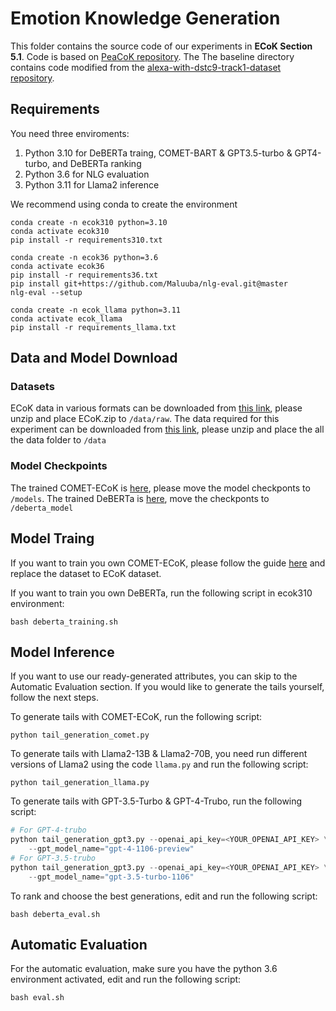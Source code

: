 # Emotion Knowledge Generation
This folder contains the source code of our experiments in **ECoK Section 5.1**. Code is based on [PeaCoK repository](https://github.com/Silin159/PeaCoK/tree/main/knowledge_generation). The The baseline directory contains code modified from the [alexa-with-dstc9-track1-dataset repository](https://github.com/alexa/alexa-with-dstc9-track1-dataset.git).
## Requirements
You need three enviroments:
1. Python 3.10 for DeBERTa traing, COMET-BART & GPT3.5-turbo & GPT4-turbo, and DeBERTa ranking
2. Python 3.6 for NLG evaluation
3. Python 3.11 for Llama2 inference

We recommend using conda to create the environment
```
conda create -n ecok310 python=3.10
conda activate ecok310
pip install -r requirements310.txt
```
```
conda create -n ecok36 python=3.6
conda activate ecok36
pip install -r requirements36.txt
pip install git+https://github.com/Maluuba/nlg-eval.git@master
nlg-eval --setup
```
```
conda create -n ecok_llama python=3.11
conda activate ecok_llama
pip install -r requirements_llama.txt
```
## Data and Model Download
### Datasets
ECoK data in various formats can be downloaded from [this link](https://drive.google.com/file/d/1MkJh1kqkLAlW3ER0MA8HGoof1CRuiWvW/view?usp=sharing), please unzip and place ECoK.zip to `/data/raw`. The data required for this experiment can be downloaded from [this link](https://drive.google.com/file/d/12gQvQ6xHiDIdUE3uRSl8h_HiOBZcL3XI/view?usp=sharing), please unzip and place the all the data folder to `/data`
### Model Checkpoints
The trained COMET-ECoK is [here](https://drive.google.com/file/d/1OizLrNaBl4_s4UUKAMVNfRKRj3t3zLFI/view?usp=sharing), please move the model checkponts to `/models`. The trained DeBERTa is [here](https://drive.google.com/file/d/1KRn0-JyjjJFBDws-bP_N2i8LOly8-1Ft/view?usp=sharing), move the checkponts to `/deberta_model`
## Model Traing
If you want to train you own COMET-ECoK, please follow the guide [here](https://drive.google.com/file/d/12gQvQ6xHiDIdUE3uRSl8h_HiOBZcL3XI/view?usp=sharing) and replace the dataset to ECoK dataset.

If you want to train you own DeBERTa, run the following script in ecok310 environment:
```
bash deberta_training.sh
```
## Model Inference
If you want to use our ready-generated attributes, you can skip to the Automatic Evaluation section. If you would like to generate the tails yourself, follow the next steps.

To generate tails with COMET-ECoK, run the following script:
```
python tail_generation_comet.py
```
To generate tails with Llama2-13B & Llama2-70B, you need run different versions of Llama2 using the code `llama.py` and run the following script:
```
python tail_generation_llama.py
```
To generate tails with GPT-3.5-Turbo & GPT-4-Trubo, run the following script:
```python
# For GPT-4-trubo
python tail_generation_gpt3.py --openai_api_key=<YOUR_OPENAI_API_KEY> \
    --gpt_model_name="gpt-4-1106-preview"
# For GPT-3.5-trubo
python tail_generation_gpt3.py --openai_api_key=<YOUR_OPENAI_API_KEY> \
    --gpt_model_name="gpt-3.5-turbo-1106"
```
To rank and choose the best generations, edit and run the following script:
```
bash deberta_eval.sh
```
## Automatic Evaluation
For the automatic evaluation, make sure you have the python 3.6 environment activated, edit and run the following script:
```
bash eval.sh
```